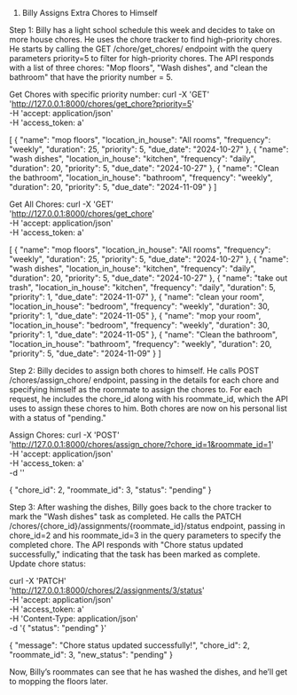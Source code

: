 1. Billy Assigns Extra Chores to Himself


Step 1: Billy has a light school schedule this week and decides to take on more house chores. He uses the chore tracker to find high-priority chores. He starts by calling the GET /chore/get_chores/ endpoint with the query parameters priority=5 to filter for high-priority chores. The API responds with a list of three chores: "Mop floors", "Wash dishes", and "clean the bathroom" that have the priority number = 5.  

Get Chores with specific priority number:
curl -X 'GET' \
  'http://127.0.0.1:8000/chores/get_chore?priority=5' \
  -H 'accept: application/json' \
  -H 'access_token: a'

[
  {
    "name": "mop floors",
    "location_in_house": "All rooms",
    "frequency": "weekly",
    "duration": 25,
    "priority": 5,
    "due_date": "2024-10-27"
  },
  {
    "name": "wash dishes",
    "location_in_house": "kitchen",
    "frequency": "daily",
    "duration": 20,
    "priority": 5,
    "due_date": "2024-10-27"
  },
  {
    "name": "Clean the bathroom",
    "location_in_house": "bathroom",
    "frequency": "weekly",
    "duration": 20,
    "priority": 5,
    "due_date": "2024-11-09"
  }
]

Get All Chores: 
curl -X 'GET' \
  'http://127.0.0.1:8000/chores/get_chore' \
  -H 'accept: application/json' \
  -H 'access_token: a'

  [
  {
    "name": "mop floors",
    "location_in_house": "All rooms",
    "frequency": "weekly",
    "duration": 25,
    "priority": 5,
    "due_date": "2024-10-27"
  },
  {
    "name": "wash dishes",
    "location_in_house": "kitchen",
    "frequency": "daily",
    "duration": 20,
    "priority": 5,
    "due_date": "2024-10-27"
  },
  {
    "name": "take out trash",
    "location_in_house": "kitchen",
    "frequency": "daily",
    "duration": 5,
    "priority": 1,
    "due_date": "2024-11-07"
  },
  {
    "name": "clean your room",
    "location_in_house": "bedroom",
    "frequency": "weekly",
    "duration": 30,
    "priority": 1,
    "due_date": "2024-11-05"
  },
  {
    "name": "mop your room",
    "location_in_house": "bedroom",
    "frequency": "weekly",
    "duration": 30,
    "priority": 1,
    "due_date": "2024-11-05"
  },
  {
    "name": "Clean the bathroom",
    "location_in_house": "bathroom",
    "frequency": "weekly",
    "duration": 20,
    "priority": 5,
    "due_date": "2024-11-09"
  }
]

Step 2: Billy decides to assign both chores to himself. He calls POST /chores/assign_chore/ endpoint, passing in the details for each chore and specifying himself as the roommate to assign the chores to. For each request, he includes the chore_id along with his roommate_id, which the API uses to assign these chores to him. Both chores are now on his personal list with a status of "pending."

Assign Chores:
curl -X 'POST' \
  'http://127.0.0.1:8000/chores/assign_chore/?chore_id=1&roommate_id=1' \
  -H 'accept: application/json' \
  -H 'access_token: a' \
  -d ''

{
  "chore_id": 2,
  "roommate_id": 3,
  "status": "pending"
}

Step 3: After washing the dishes, Billy goes back to the chore tracker to mark the "Wash dishes" task as completed. He calls the PATCH /chores/{chore_id}/assignments/{roommate_id}/status endpoint, passing in chore_id=2 and his roommate_id=3 in the query parameters to specify the completed chore. The API responds with "Chore status updated successfully," indicating that the task has been marked as complete.
Update chore status:

curl -X 'PATCH' \
  'http://127.0.0.1:8000/chores/2/assignments/3/status' \
  -H 'accept: application/json' \
  -H 'access_token: a' \
  -H 'Content-Type: application/json' \
  -d '{
  "status": "pending"
}' 

{
  "message": "Chore status updated successfully!",
  "chore_id": 2,
  "roommate_id": 3,
  "new_status": "pending"
}

Now, Billy’s roommates can see that he has washed the dishes, and he’ll get to mopping the floors later.